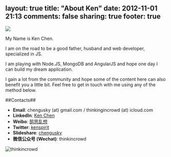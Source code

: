 layout: true
title: "About Ken"
date: 2012-11-01 21:13
comments: false
sharing: true
footer: true
---

![](http://thinkingincrowd.u.qiniudn.com/logo_medium.png)

My Name is Ken Chen.

I am on the road to be a good father, husband and web developer, specialized in JS.

I am playing with Node.JS, MongoDB and AngularJS and hope one day I can build my dream application.

I gain a lot from the community and hope some of the content here can also benefit you a little bit.  Feel free to get in touch with me using any of the method below.

##Contacts##
* __Email__: chengusky (at) gmail.com / thinkingincrowd (at) icloud.com
* __LinkedIn__: [Ken Chen](http://cn.linkedin.com/in/thinkingincrowd)
* __Weibo__: [鹄思乱想](http://weibo.com/kenspirit)
* __Twitter__: [kenspirit](http://twitter.com/kenspirit)
* __Slideshare__: [chengusky](http://www.slideshare.net/chengusky)
* __微信公众号 (Wechat)__: thinkincrowd

![thinkincrowd](http://77g8zm.com1.z0.glb.clouddn.com/0.jpeg "鹄思乱想")

